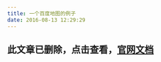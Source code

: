```yaml
---
title: 一个百度地图的例子
date: 2016-08-13 12:29:29
---
```

## 此文章已删除，点击查看，[官网文档](https://lbsyun.baidu.com/index.php?title=jspopularGL/guide/helloworld)
  